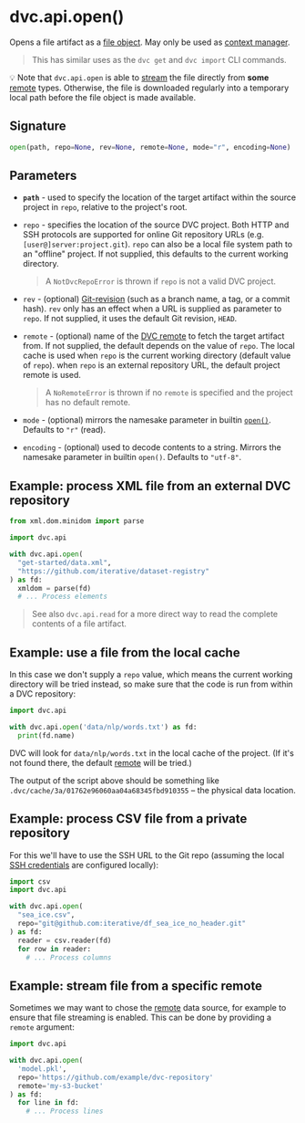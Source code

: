 # dvc.api.open()

Opens a file <abbr>artifact</abbr> as a
[file object](https://docs.python.org/3/glossary.html#term-file-object). May
only be used as
[context manager](https://www.python.org/dev/peps/pep-0343/#context-managers-in-the-standard-library).

> This has similar uses as the `dvc get` and `dvc import` CLI commands.

💡 Note that `dvc.api.open` is able to
[stream](https://docs.python.org/3/library/io.html) the file directly from
**some** [remote](/doc/command-reference/remote) types. Otherwise, the file is
downloaded regularly into a temporary local path before the file object is made
available.

## Signature

```py
open(path, repo=None, rev=None, remote=None, mode="r", encoding=None)
```

## Parameters

- **`path`** - used to specify the location of the target artifact within the
  source project in `repo`, relative to the project's root.

- `repo` - specifies the location of the source DVC project. Both HTTP and SSH
  protocols are supported for online Git repository URLs (e.g.
  `[user@]server:project.git`). `repo` can also be a local file system path to
  an "offline" project. If not supplied, this defaults to the current working
  directory.

  > A `NotDvcRepoError` is thrown if `repo` is not a valid DVC project.

- `rev` - (optional)
  [Git-revision](https://git-scm.com/book/en/v2/Git-Internals-Git-References)
  (such as a branch name, a tag, or a commit hash). `rev` only has an effect
  when a URL is supplied as parameter to `repo`. If not supplied, it uses the
  default Git revision, `HEAD`.

- `remote` - (optional) name of the [DVC remote](/doc/command-reference/remote)
  to fetch the target artifact from. If not supplied, the default depends on the
  value of `repo`. The local cache is used when `repo` is the current working
  directory (default value of `repo`). when `repo` is an external repository
  URL, the default project remote is used.

  > A `NoRemoteError` is thrown if no `remote` is specified and the project has
  > no default remote.

- `mode` - (optional) mirrors the namesake parameter in builtin
  [`open()`](https://docs.python.org/3/library/functions.html#open). Defaults to
  `"r"` (read).

- `encoding` - (optional) used to decode contents to a string. Mirrors the
  namesake parameter in builtin `open()`. Defaults to `"utf-8"`.

## Example: process XML file from an external DVC repository

```py
from xml.dom.minidom import parse

import dvc.api

with dvc.api.open(
  "get-started/data.xml",
  "https://github.com/iterative/dataset-registry"
) as fd:
  xmldom = parse(fd)
  # ... Process elements
```

> See also `dvc.api.read` for a more direct way to read the complete contents of
> a file <abbr>artifact</abbr>.

## Example: use a file from the local cache

In this case we don't supply a `repo` value, which means the current working
directory will be tried instead, so make sure that the code is run from within a
<abbr>DVC repository</abbr>:

```py
import dvc.api

with dvc.api.open('data/nlp/words.txt') as fd:
  print(fd.name)
```

DVC will look for `data/nlp/words.txt` in the local cache of the
<abbr>project</abbr>. (If it's not found there, the default
[remote](/doc/command-reference/remote) will be tried.)

The output of the script above should be something like
`.dvc/cache/3a/01762e96060aa04a68345fbd910355` – the physical data location.

## Example: process CSV file from a private repository

For this we'll have to use the SSH URL to the Git repo (assuming the local
[SSH credentials](https://help.github.com/en/github/authenticating-to-github/connecting-to-github-with-ssh)
are configured locally):

```py
import csv
import dvc.api

with dvc.api.open(
  "sea_ice.csv",
  repo="git@github.com:iterative/df_sea_ice_no_header.git"
) as fd:
  reader = csv.reader(fd)
  for row in reader:
    # ... Process columns
```

## Example: stream file from a specific remote

Sometimes we may want to chose the [remote](/doc/command-reference/remote) data
source, for example to ensure that file streaming is enabled. This can be done
by providing a `remote` argument:

```py
import dvc.api

with dvc.api.open(
  'model.pkl',
  repo='https://github.com/example/dvc-repository'
  remote='my-s3-bucket'
) as fd:
  for line in fd:
    # ... Process lines
```
